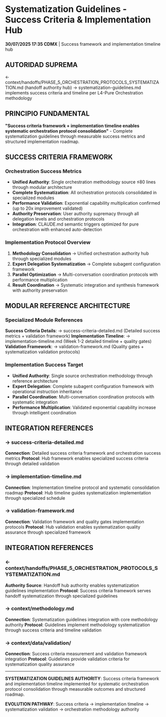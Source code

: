 # Systematization Guidelines - Success Criteria & Implementation Hub

**30/07/2025 17:35 CDMX** | Success framework and implementation timeline hub

## AUTORIDAD SUPREMA
← context/handoffs/PHASE_5_ORCHESTRATION_PROTOCOLS_SYSTEMATIZATION.md (handoff authority hub) → systematization-guidelines.md implements success criteria and timeline per L4-Pure Orchestration methodology

## PRINCIPIO FUNDAMENTAL
**"Success criteria framework + implementation timeline enables systematic orchestration protocol consolidation"** - Complete systematization guidelines through measurable success metrics and structured implementation roadmap.

## SUCCESS CRITERIA FRAMEWORK

### **Orchestration Success Metrics**
- **Unified Authority**: Single orchestration methodology source ≤80 lines through modular architecture
- **Complete Systematization**: All orchestration protocols consolidated in specialized modules
- **Performance Validation**: Exponential capability multiplication confirmed (up to 20x improvement validated)
- **Authority Preservation**: User authority supremacy through all delegation levels and orchestration protocols
- **Integration**: CLAUDE.md semantic triggers optimized for pure orchestration with enhanced auto-detection

### **Implementation Protocol Overview**
1. **Methodology Consolidation** → Unified orchestration authority hub through specialized modules
2. **Expert Delegation Systematization** → Complete subagent configuration framework
3. **Parallel Optimization** → Multi-conversation coordination protocols with performance multiplication
4. **Result Coordination** → Systematic integration and synthesis framework with authority preservation

## MODULAR REFERENCE ARCHITECTURE

### **Specialized Module References**
**Success Criteria Details**: → success-criteria-detailed.md (Detailed success metrics + validation framework)
**Implementation Timeline**: → implementation-timeline.md (Week 1-2 detailed timeline + quality gates)
**Validation Framework**: → validation-framework.md (Quality gates + systematization validation protocols)

### **Implementation Success Target**
- **Unified Authority**: Single source orchestration methodology through reference architecture
- **Expert Delegation**: Complete subagent configuration framework with operational instruction inheritance
- **Parallel Coordination**: Multi-conversation coordination protocols with systematic integration
- **Performance Multiplication**: Validated exponential capability increase through intelligent coordination

## INTEGRATION REFERENCES

### → success-criteria-detailed.md
**Connection**: Detailed success criteria framework and orchestration success metrics
**Protocol**: Hub framework enables specialized success criteria through detailed validation

### → implementation-timeline.md
**Connection**: Implementation timeline protocol and systematic consolidation roadmap
**Protocol**: Hub timeline guides systematization implementation through specialized schedule

### → validation-framework.md
**Connection**: Validation framework and quality gates implementation protocols
**Protocol**: Hub validation enables systematization quality assurance through specialized framework

## INTEGRATION REFERENCES

### ← context/handoffs/PHASE_5_ORCHESTRATION_PROTOCOLS_SYSTEMATIZATION.md
**Authority Source**: Handoff hub authority enables systematization guidelines implementation
**Protocol**: Success criteria framework serves handoff systematization through specialized guidelines

### → context/methodology.md
**Connection**: Systematization guidelines integration with core methodology authority
**Protocol**: Guidelines implement methodology systematization through success criteria and timeline validation

### → context/data/validation/
**Connection**: Success criteria measurement and validation framework integration
**Protocol**: Guidelines provide validation criteria for systematization quality assurance

---

**SYSTEMATIZATION GUIDELINES AUTHORITY**: Success criteria framework and implementation timeline implemented for systematic orchestration protocol consolidation through measurable outcomes and structured roadmap.

**EVOLUTION PATHWAY**: Success criteria → implementation timeline → systematization validation → orchestration methodology authority